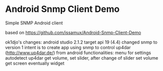 Android Snmp Client Demo
=====================

Simple SNMP Android client

based on https://github.com/issamux/Android-Snmp-Client-Demo

ok1djo's changes:
android studio 2.1.2
target api 19 (4.4)
changed snmp to version 1
intent is to create app using snmp to control up4dar (http://www.up4dar.de/) from android
functionalities:
menu for settings
autodetect up4dar
get volume, set slider, after change of slider set volume
get screen
eventually widget